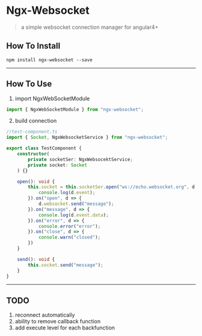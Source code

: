 # Ngx-Websocket
> a simple websocket connection manager for angular4+

## How To Install
```shell
npm install ngx-websocket --save
```
***

## How To Use
1. import NgxWebSocketModule
```typescript
import { NgxWebSocketModule } from "ngx-websocket";
```

2. build connection
```typescript
//test-component.ts
import { Socket, NgxWebsocketService } from "ngx-websocket";

export class TestComponent {
    constructor(
        private socketSer: NgxWebsocektService;
        private socket: Socket
    ) {}

    open(): void {
        this.socket = this.socketSer.open("ws://echo.websocket.org", d => {
            console.log(d.event);
        }).on("open", d => {
            d.websocket.send("message");
        }).on("message", d => {
            console.log(d.event.data);
        }).on("error", d => {
            console.error("error");
        }).on("close", d => {
            console.warn("closed");
        })
    }

    send(): void {
        this.socket.send("message");
    }
}
```

***
## TODO
1. reconnect automatically
2. ability to remove callback function
3. add execute level for each backfunction